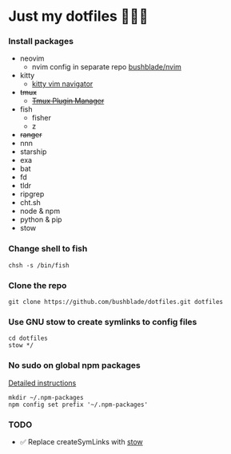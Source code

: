 # Just my dotfiles 👨🏻‍💻

### Install packages

- neovim
  - nvim config in separate repo [bushblade/nvim](https://github.com/bushblade/nvim)
- kitty
  - [ kitty vim navigator ](https://github.com/knubie/vim-kitty-navigator)
- ~~tmux~~
  - ~~[ Tmux Plugin Manager ](https://github.com/tmux-plugins/tpm)~~
- fish
  - fisher
  - z
- ~~ranger~~
- nnn
- starship
- exa
- bat
- fd
- tldr
- ripgrep
- cht.sh
- node & npm
- python & pip
- stow

### Change shell to fish

```
chsh -s /bin/fish
```

### Clone the repo

```
git clone https://github.com/bushblade/dotfiles.git dotfiles
```

### Use GNU stow to create symlinks to config files

```
cd dotfiles
stow */
```

### No sudo on global npm packages

[ Detailed instructions ](https://github.com/sindresorhus/guides/blob/main/npm-global-without-sudo.md)

```
mkdir ~/.npm-packages
npm config set prefix '~/.npm-packages'
```

### TODO

- ✅ Replace createSymLinks with [ stow ](https://www.gnu.org/software/stow/)
